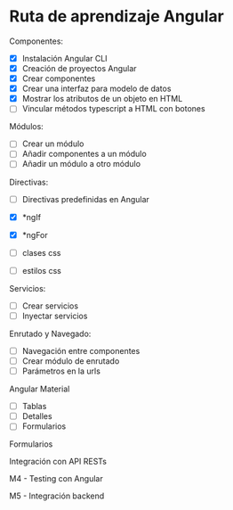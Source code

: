 
# Ruta de aprendizaje Angular

Componentes: 
- [x] Instalación Angular CLI
- [x] Creación de proyectos Angular
- [x] Crear componentes
- [x] Crear una interfaz para modelo de datos
- [x] Mostrar los atributos de un objeto en HTML
- [ ] Vincular métodos typescript a HTML con botones

Módulos:
- [ ] Crear un módulo
- [ ] Añadir componentes a un módulo
- [ ] Añadir un módulo a otro módulo

Directivas:
- [ ] Directivas predefinidas en Angular
- [x] *ngIf
- [x] *ngFor 
- [ ] clases css
- [ ] estilos css


Servicios:
- [ ] Crear servicios
- [ ] Inyectar servicios

Enrutado y Navegado:
- [ ] Navegación entre componentes
- [ ] Crear módulo de enrutado 
- [ ] Parámetros en la urls

Angular Material
- [ ] Tablas
- [ ] Detalles
- [ ] Formularios

Formularios

Integración con API RESTs

M4 - Testing con Angular 

M5 - Integración backend